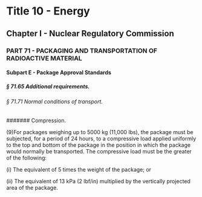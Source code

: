 
# Title 10 - Energy
## Chapter I - Nuclear Regulatory Commission
### PART 71 - PACKAGING AND TRANSPORTATION OF RADIOACTIVE MATERIAL
#### Subpart E - Package Approval Standards
##### § 71.65 Additional requirements.
###### § 71.71 Normal conditions of transport.
####### Compression.

(9)For packages weighing up to 5000 kg (11,000 lbs), the package must be subjected, for a period of 24 hours, to a compressive load applied uniformly to the top and bottom of the package in the position in which the package would normally be transported. The compressive load must be the greater of the following:

(i) The equivalent of 5 times the weight of the package; or

(ii) The equivalent of 13 kPa (2 lbf/in) multiplied by the vertically projected area of the package.
